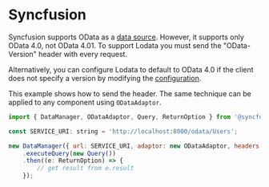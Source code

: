 # Syncfusion

Syncfusion supports OData as a [data source](https://ej2.syncfusion.com/documentation/data/adaptors/#odatav4-adaptor).
However, it supports only OData 4.0, not OData 4.01. To support Lodata you must send the "OData-Version" header with
every request.

Alternatively, you can configure Lodata to default to OData 4.0 if the client does not specify a version by modifying
the [configuration](/getting-started/configuration.md).

This example shows how to send the header. The same technique can be applied to any component using `ODataAdaptor`.

```js
import { DataManager, ODataAdaptor, Query, ReturnOption } from '@syncfusion/ej2-data';

const SERVICE_URI: string = 'http://localhost:8000/odata/Users';

new DataManager({ url: SERVICE_URI, adaptor: new ODataAdaptor, headers:[{ 'odata-version': '4.0' }] })
    .executeQuery(new Query())
    .then((e: ReturnOption) => {
        // get result from e.result
    });
```